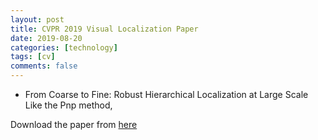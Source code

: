 ```yaml
---
layout: post
title: CVPR 2019 Visual Localization Paper
date: 2019-08-20
categories: [technology]
tags: [cv]
comments: false
---
```



- From Coarse to Fine: Robust Hierarchical Localization at Large Scale
Like the Pnp method, 

Download the paper from [here](http://openaccess.thecvf.com/content_CVPR_2019/papers/Sarlin_From_Coarse_to_Fine_Robust_Hierarchical_Localization_at_Large_Scale_CVPR_2019_paper.pdf)

